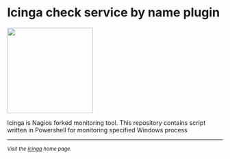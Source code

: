 # Icinga check service by name plugin
<a href="https://icinga.com/"><img src="https://warlord0blog.files.wordpress.com/2020/06/icinga2_logo.png?w=712" width="200"/></a>

Icinga is Nagios forked monitoring tool. This repository contains script written in Powershell for monitoring specified Windows process




---
<small> *Visit the [Icinga] home page.*

[Icinga]: https://icinga.com/
